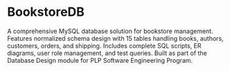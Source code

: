 # BookstoreDB
A comprehensive MySQL database solution for bookstore management. Features normalized schema design with 15 tables handling books, authors, customers, orders, and shipping. Includes complete SQL scripts, ER diagrams, user role management, and test queries. Built as part of the Database Design module for PLP Software Engineering Program.
